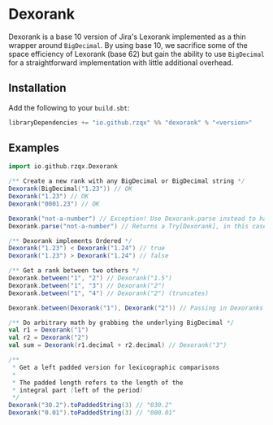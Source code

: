 # Dexorank

Dexorank is a base 10 version of Jira's Lexorank implemented
as a thin wrapper around `BigDecimal`. By using base 10, we
sacrifice some of the space efficiency of Lexorank (base 62) but gain the ability
to use `BigDecimal` for a straightforward implementation with little additional overhead.

## Installation

Add the following to your `build.sbt`:

```scala
libraryDependencies += "io.github.rzqx" %% "dexorank" % "<version>"
```

## Examples

```scala
import io.github.rzqx.Dexorank

/** Create a new rank with any BigDecimal or BigDecimal string */
Dexorank(BigDecimal("1.23")) // OK
Dexorank("1.23") // OK
Dexorank("0001.23") // OK

Dexorank("not-a-number") // Exception! Use Dexorank.parse instead to handle potential errors
Dexorank.parse("not-a-number") // Returns a Try[Dexorank], in this case a Failure

/** Dexorank implements Ordered */
Dexorank("1.23") < Dexorank("1.24") // true
Dexorank("1.23") > Dexorank("1.24") // false

/** Get a rank between two others */
Dexorank.between("1", "2") // Dexorank("1.5")
Dexorank.between("1", "3") // Dexorank("2")
Dexorank.between("1", "4") // Dexorank("2") (truncates)

Dexorank.between(Dexorank("1"), Dexorank("2")) // Passing in Dexoranks is also OK

/** Do arbitrary math by grabbing the underlying BigDecimal */
val r1 = Dexorank("1")
val r2 = Dexorank("2")
val sum = Dexorank(r1.decimal + r2.decimal) // Dexorank("3")

/** 
 * Get a left padded version for lexicographic comparisons
 * 
 * The padded length refers to the length of the 
 * integral part (left of the period)
 */
Dexorank("30.2").toPaddedString(3) // "030.2"
Dexorank("0.01").toPaddedString(3) // "000.01"
```
